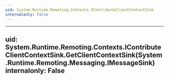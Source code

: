 ```yaml
---
uid: System.Runtime.Remoting.Contexts.IContributeClientContextSink
internalonly: False
---
```


---
uid: System.Runtime.Remoting.Contexts.IContributeClientContextSink.GetClientContextSink(System.Runtime.Remoting.Messaging.IMessageSink)
internalonly: False
---
